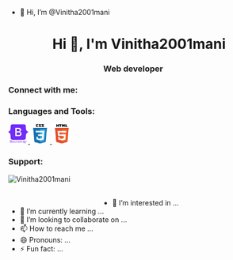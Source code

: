 - 👋 Hi, I’m @Vinitha2001mani<h1 align="center">Hi 👋, I'm Vinitha2001mani</h1>
<h3 align="center">Web developer</h3>

<h3 align="left">Connect with me:</h3>
<p align="left">
</p>

<h3 align="left">Languages and Tools:</h3>
<p align="left"> <a href="https://getbootstrap.com" target="_blank" rel="noreferrer"> <img src="https://raw.githubusercontent.com/devicons/devicon/master/icons/bootstrap/bootstrap-plain-wordmark.svg" alt="bootstrap" width="40" height="40"/> </a> <a href="https://www.w3schools.com/css/" target="_blank" rel="noreferrer"> <img src="https://raw.githubusercontent.com/devicons/devicon/master/icons/css3/css3-original-wordmark.svg" alt="css3" width="40" height="40"/> </a> <a href="https://www.w3.org/html/" target="_blank" rel="noreferrer"> <img src="https://raw.githubusercontent.com/devicons/devicon/master/icons/html5/html5-original-wordmark.svg" alt="html5" width="40" height="40"/> </a> </p>

<h3 align="left">Support:</h3>
<p><a href="https://www.buymeacoffee.com/Vinitha2001mani"> <img align="left" src="https://cdn.buymeacoffee.com/buttons/v2/default-yellow.png" height="50" width="210" alt="Vinitha2001mani" /></a></p><br><br>

- 👀 I’m interested in ...
- 🌱 I’m currently learning ...
- 💞️ I’m looking to collaborate on ...
- 📫 How to reach me ...
- 😄 Pronouns: ...
- ⚡ Fun fact: ...

<!---
Vinitha2001mani/Vinitha2001mani is a ✨ special ✨ repository because its `README.md` (this file) appears on your GitHub profile.
You can click the Preview link to take a look at your changes.
--->
